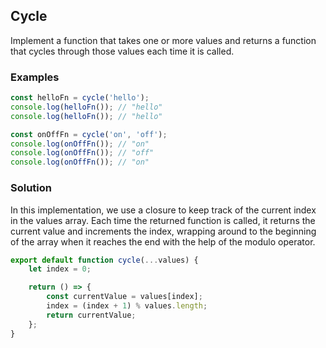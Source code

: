 ## Cycle

Implement a function that takes one or more values and returns a function that cycles through those values each time it is called.

### Examples

```js
const helloFn = cycle('hello');
console.log(helloFn()); // "hello"
console.log(helloFn()); // "hello"

const onOffFn = cycle('on', 'off');
console.log(onOffFn()); // "on"
console.log(onOffFn()); // "off"
console.log(onOffFn()); // "on"
```

### Solution

In this implementation, we use a closure to keep track of the current index in the values array. Each time the returned function is called, it returns the current value and increments the index, wrapping around to the beginning of the array when it reaches the end with the help of the modulo operator.

```js
export default function cycle(...values) {
    let index = 0;

    return () => {
        const currentValue = values[index];
        index = (index + 1) % values.length;
        return currentValue;
    };
}
```

